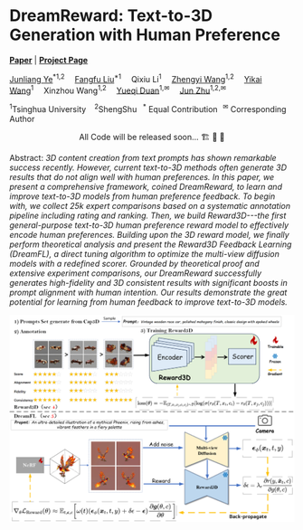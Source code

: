 # DreamReward: Text-to-3D Generation with Human Preference
[**Paper**]() | [**Project Page**](https://jamesyjl.github.io/DreamReward/) 
<p align="left">
    <a href="https://jamesyjl.github.io/">Junliang Ye</a><sup>*</sup></a><sup>1,</sup></a><sup>2</sup>&emsp;
    <a href="https://liuff19.github.io/">Fangfu Liu</a><sup>*1</sup>&emsp;
    Qixiu Li</a><sup>1</sup>&emsp;
    <a href="https://thuwzy.github.io/">Zhengyi Wang</a><sup>1,2</sup>&emsp;
    <a href="https://yikaiw.github.io/">Yikai Wang</a><sup>1</sup>&emsp;
    Xinzhou Wang</a><sup>1,2</sup>&emsp;
    <a href="https://duanyueqi.github.io/">Yueqi Duan</a><sup>1,&#x2709</sup>&emsp;
    <a href="https://ml.cs.tsinghua.edu.cn/~jun/index.shtml">Jun Zhu</a><sup>1,2,&#x2709</sup>&emsp;
</p>
<p align="left"><sup>1</sup>Tsinghua University &ensp; <sup>2</sup>ShengShu&ensp; <sup>*</sup> Equal Contribution<sup>&ensp; &#x2709</sup>  Corresponding Author</p>

<p align="center"> All Code will be released soon... 🏗️ 🚧 🔨</p>

Abstract: *3D content creation from text prompts has shown remarkable success recently. However, current text-to-3D methods often generate 3D results that do not align well with human preferences. In this paper, we present a comprehensive framework, coined DreamReward, to learn and improve text-to-3D models from human preference feedback. To begin with, we collect 25k expert comparisons based on a systematic annotation pipeline including rating and ranking. Then, we build Reward3D---the first general-purpose text-to-3D human preference reward model to effectively encode human preferences. Building upon the 3D reward model, we finally perform theoretical analysis and present the Reward3D Feedback Learning (DreamFL), a direct tuning algorithm to optimize the multi-view diffusion models with a redefined scorer. Grounded by theoretical proof and extensive experiment comparisons, our DreamReward successfully generates high-fidelity and 3D consistent results with significant boosts in prompt alignment with human intention. Our results demonstrate the great potential for learning from human feedback to improve text-to-3D models.*

<p align="center">
    <img src="assets/pipeline.png">
</p>




